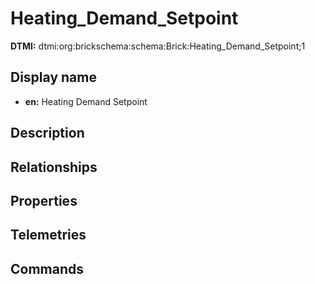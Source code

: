 # Heating_Demand_Setpoint
**DTMI:** dtmi:org:brickschema:schema:Brick:Heating_Demand_Setpoint;1
## Display name
- **en:** Heating Demand Setpoint
## Description
## Relationships
## Properties
## Telemetries
## Commands
